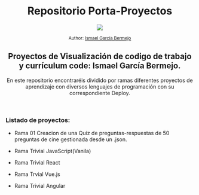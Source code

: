 <div align="center">
  <h1> Repositorio Porta-Proyectos</h1>
  <a class="header-badge" target="_blank" href="https://www.linkedin.com/in/ismael-garc%C3%ADa-bermejo/">
  <img src="https://img.shields.io/badge/style--5eba00.svg?label=LinkedIn&logo=linkedin&style=social">
  </a>
  
  <sub>Author:
  <a href="https://www.linkedin.com/in/ismael-garc%C3%ADa-bermejo/" target="_blank">Ismael García Bermejo</a><br>
  </sub>
</div>
<div align="center">
 <h2>Proyectos de Visualización de codigo de trabajo y currículum code: Ismael García Bermejo.</h2>
</div>
<div align="center">
<p>En este repositorio encontraréis dividido por ramas diferentes proyectos de aprendizaje con diversos lenguajes de programación con su correspondiente Deploy.</p>
</div>
</br>

### Listado de proyectos:

- Rama 01
Creacion de una Quiz de preguntas-respuestas de 50 preguntas de cine gestionada desde un .json.

- Rama Trivial JavaScript(Vanila)
- Rama Trivial React
- Rama Trvial Vue.js
- Rama Trivial Angular
